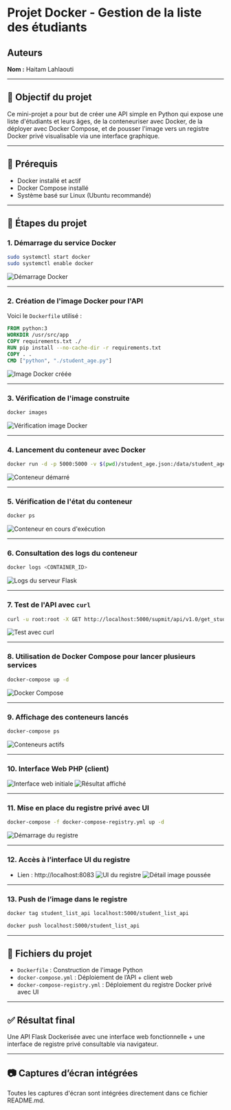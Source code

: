 # Projet Docker - Gestion de la liste des étudiants

## Auteurs
**Nom :** Haitam Lahlaouti

---

## 📌 Objectif du projet
Ce mini-projet a pour but de créer une API simple en Python qui expose une liste d'étudiants et leurs âges, de la conteneuriser avec Docker, de la déployer avec Docker Compose, et de pousser l'image vers un registre Docker privé visualisable via une interface graphique.

---

## 🧱 Prérequis
- Docker installé et actif
- Docker Compose installé
- Système basé sur Linux (Ubuntu recommandé)

---

## 🔧 Étapes du projet

### 1. Démarrage du service Docker
```bash
sudo systemctl start docker
sudo systemctl enable docker
```
![Démarrage Docker](./captures/1.png)

---

### 2. Création de l'image Docker pour l'API
Voici le `Dockerfile` utilisé :
```Dockerfile
FROM python:3
WORKDIR /usr/src/app
COPY requirements.txt ./
RUN pip install --no-cache-dir -r requirements.txt
COPY . .
CMD ["python", "./student_age.py"]
```
![Image Docker créée](captures/2.png)

---

### 3. Vérification de l'image construite
```bash
docker images
```
![Vérification image Docker](captures/3.png)

---

### 4. Lancement du conteneur avec Docker
```bash
docker run -d -p 5000:5000 -v $(pwd)/student_age.json:/data/student_age.json student_list_api
```
![Conteneur démarré](captures/4.png)

---

### 5. Vérification de l'état du conteneur
```bash
docker ps
```
![Conteneur en cours d'exécution](captures/5.png)

---

### 6. Consultation des logs du conteneur
```bash
docker logs <CONTAINER_ID>
```
![Logs du serveur Flask](captures/6.png)

---

### 7. Test de l'API avec `curl`
```bash
curl -u root:root -X GET http://localhost:5000/supmit/api/v1.0/get_student_ages
```
![Test avec curl](captures/7.png)

---

### 8. Utilisation de Docker Compose pour lancer plusieurs services
```bash
docker-compose up -d
```
![Docker Compose](captures/8.png)

---

### 9. Affichage des conteneurs lancés
```bash
docker-compose ps
```
![Conteneurs actifs](captures/9.png)

---

### 10. Interface Web PHP (client)
![Interface web initiale](captures/11.png)
![Résultat affiché](captures/12.png)

---

### 11. Mise en place du registre privé avec UI
```bash
docker-compose -f docker-compose-registry.yml up -d
```
![Démarrage du registre](captures/13.png)

---

### 12. Accès à l’interface UI du registre
- Lien : http://localhost:8083
![UI du registre](captures/14.png)
![Détail image poussée](captures/15.png)

---

### 13. Push de l’image dans le registre
```bash
docker tag student_list_api localhost:5000/student_list_api

docker push localhost:5000/student_list_api
```

---

## 📁 Fichiers du projet

- `Dockerfile` : Construction de l'image Python
- `docker-compose.yml` : Déploiement de l’API + client web
- `docker-compose-registry.yml` : Déploiement du registre Docker privé avec UI

---

## ✅ Résultat final
Une API Flask Dockerisée avec une interface web fonctionnelle + une interface de registre privé consultable via navigateur.

---

## 📷 Captures d’écran intégrées
Toutes les captures d'écran sont intégrées directement dans ce fichier README.md.

